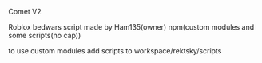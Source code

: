 Comet V2

Roblox bedwars script made by Ham135(owner) npm(custom modules and some scripts(no cap))

to use custom modules add scripts to workspace/rektsky/scripts
